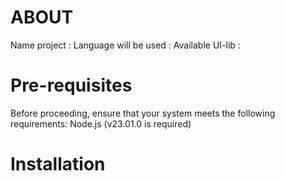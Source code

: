 # ABOUT 
   Name project :
   Language will be used :
   Available UI-lib :

# Pre-requisites
   Before proceeding, ensure that your system meets the following requirements:
      Node.js (v23.01.0 is required)

# Installation
